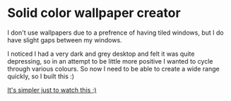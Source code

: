 # Solid color wallpaper creator

I don't use wallpapers due to a prefrence of having tiled windows, but I do have slight gaps between my
windows.

I noticed I had a very dark and grey desktop and felt it was quite depressing, so in an attempt to
be little more positive I wanted to cycle through various colours. So now I need to be able to create
a wide range quickly, so I built this :)

[It's simpler just to watch this ;)](https://www.dropbox.com/s/7r8jeej6sql567m/solid-color-wallpaper-creator.mp4?dl=0)

